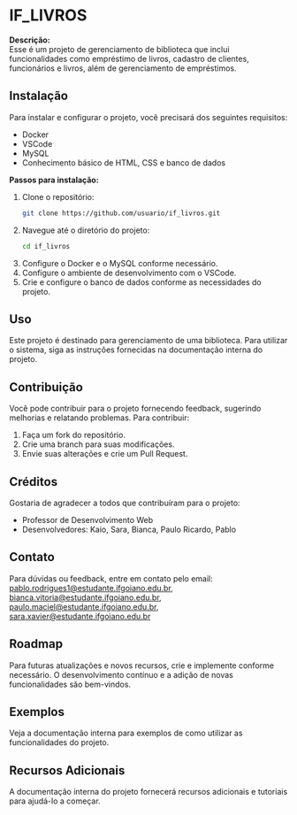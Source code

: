 # IF_LIVROS

**Descrição:**  
Esse é um projeto de gerenciamento de biblioteca que inclui funcionalidades como empréstimo de livros, cadastro de clientes, funcionários e livros, além de gerenciamento de empréstimos.

## Instalação

Para instalar e configurar o projeto, você precisará dos seguintes requisitos:

- Docker
- VSCode
- MySQL
- Conhecimento básico de HTML, CSS e banco de dados

**Passos para instalação:**

1. Clone o repositório:
    ```sh
    git clone https://github.com/usuario/if_livros.git
    ```
2. Navegue até o diretório do projeto:
    ```sh
    cd if_livros
    ```
3. Configure o Docker e o MySQL conforme necessário.
4. Configure o ambiente de desenvolvimento com o VSCode.
5. Crie e configure o banco de dados conforme as necessidades do projeto.

## Uso

Este projeto é destinado para gerenciamento de uma biblioteca. Para utilizar o sistema, siga as instruções fornecidas na documentação interna do projeto.

## Contribuição

Você pode contribuir para o projeto fornecendo feedback, sugerindo melhorias e relatando problemas. Para contribuir:

1. Faça um fork do repositório.
2. Crie uma branch para suas modificações.
3. Envie suas alterações e crie um Pull Request.

## Créditos

Gostaria de agradecer a todos que contribuíram para o projeto:

- Professor de Desenvolvimento Web
- Desenvolvedores: Kaio, Sara, Bianca, Paulo Ricardo, Pablo

## Contato

Para dúvidas ou feedback, entre em contato pelo email: [pablo.rodrigues1@estudante.ifgoiano.edu.br](mailto:pablo.rodrigues1@estudante.ifgoiano.edu.br),
[bianca.vitoria@estudante.ifgoiano.edu.br](mailto:bianca.vitoria@estudante.ifgoiano.edu.br),
[paulo.maciel@estudante.ifgoiano.edu.br](mailto:paulo.maciel@estudante.ifgoiano.edu.br),
[sara.xavier@estudante.ifgoiano.edu.br](mailto:sara.xavier@estudante.ifgoiano.edu.br)

## Roadmap

Para futuras atualizações e novos recursos, crie e implemente conforme necessário. O desenvolvimento contínuo e a adição de novas funcionalidades são bem-vindos.

## Exemplos

Veja a documentação interna para exemplos de como utilizar as funcionalidades do projeto.

## Recursos Adicionais

A documentação interna do projeto fornecerá recursos adicionais e tutoriais para ajudá-lo a começar.
